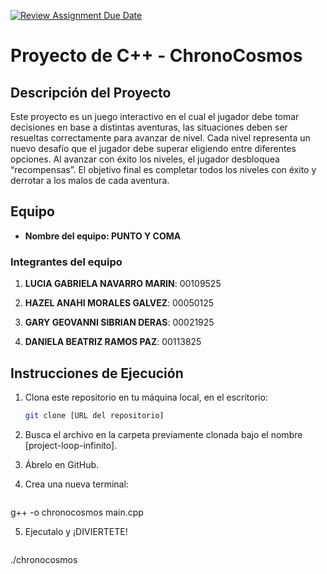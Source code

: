 [![Review Assignment Due Date](https://classroom.github.com/assets/deadline-readme-button-22041afd0340ce965d47ae6ef1cefeee28c7c493a6346c4f15d667ab976d596c.svg)](https://classroom.github.com/a/mi1WNrHU)
# Proyecto de C++ - ChronoCosmos



## Descripción del Proyecto

Este proyecto es un juego interactivo en el cual el jugador debe tomar decisiones en base a distintas aventuras, las situaciones deben ser resueltas correctamente para avanzar de nivel. Cada nivel representa un nuevo desafío que el jugador debe superar eligiendo entre diferentes opciones. Al avanzar con éxito los niveles, el jugador desbloquea “recompensas”. El objetivo final es completar todos los niveles con éxito y derrotar a los malos de cada aventura.

## Equipo

- **Nombre del equipo: PUNTO Y COMA** 

### Integrantes del equipo

1. **LUCIA GABRIELA NAVARRO MARIN**: 00109525

2. **HAZEL ANAHI MORALES GALVEZ**: 00050125
   
3. **GARY GEOVANNI SIBRIAN DERAS**: 00021925

4. **DANIELA BEATRIZ RAMOS PAZ**: 00113825


## Instrucciones de Ejecución

1. Clona este repositorio en tu máquina local, en el escritorio:
   ```bash
   git clone [URL del repositorio]

2. Busca el archivo en la carpeta previamente clonada bajo el nombre [project-loop-infinito].

3. Ábrelo en GitHub.

4. Crea una nueva terminal:
   ```bash
g++ -o chronocosmos main.cpp

5. Ejecutalo y ¡DIVIERTETE!
   ```bash
./chronocosmos
